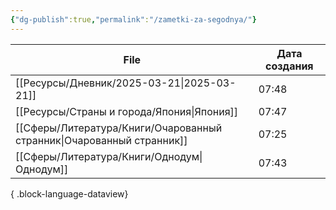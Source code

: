 ```yaml
---
{"dg-publish":true,"permalink":"/zametki-za-segodnya/"}
---
```


| File                                                                     | Дата создания |
| ------------------------------------------------------------------------ | ------------- |
| [[Ресурсы/Дневник/2025-03-21\|2025-03-21]]                            | 07:48         |
| [[Ресурсы/Страны и города/Япония\|Япония]]                            | 07:47         |
| [[Сферы/Литература/Книги/Очарованный странник\|Очарованный странник]] | 07:25         |
| [[Сферы/Литература/Книги/Однодум\|Однодум]]                           | 07:43         |

{ .block-language-dataview}



